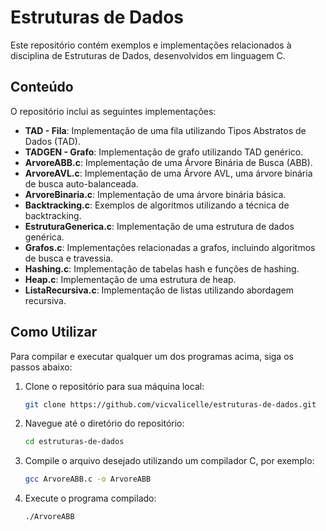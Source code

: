 # Estruturas de Dados

Este repositório contém exemplos e implementações relacionados à disciplina de Estruturas de Dados, desenvolvidos em linguagem C. 

## Conteúdo

O repositório inclui as seguintes implementações:

- **TAD - Fila**: Implementação de uma fila utilizando Tipos Abstratos de Dados (TAD).
- **TADGEN - Grafo**: Implementação de grafo utilizando TAD genérico.
- **ArvoreABB.c**: Implementação de uma Árvore Binária de Busca (ABB).
- **ArvoreAVL.c**: Implementação de uma Árvore AVL, uma árvore binária de busca auto-balanceada.
- **ArvoreBinaria.c**: Implementação de uma árvore binária básica.
- **Backtracking.c**: Exemplos de algoritmos utilizando a técnica de backtracking.
- **EstruturaGenerica.c**: Implementação de uma estrutura de dados genérica.
- **Grafos.c**: Implementações relacionadas a grafos, incluindo algoritmos de busca e travessia.
- **Hashing.c**: Implementação de tabelas hash e funções de hashing.
- **Heap.c**: Implementação de uma estrutura de heap.
- **ListaRecursiva.c**: Implementação de listas utilizando abordagem recursiva.

## Como Utilizar

Para compilar e executar qualquer um dos programas acima, siga os passos abaixo:

1. Clone o repositório para sua máquina local:

   ```bash
   git clone https://github.com/vicvalicelle/estruturas-de-dados.git
   ```

2. Navegue até o diretório do repositório:

   ```bash
   cd estruturas-de-dados
   ```

3. Compile o arquivo desejado utilizando um compilador C, por exemplo:

   ```bash
   gcc ArvoreABB.c -o ArvoreABB
   ```

4. Execute o programa compilado:

   ```bash
   ./ArvoreABB
   ```

